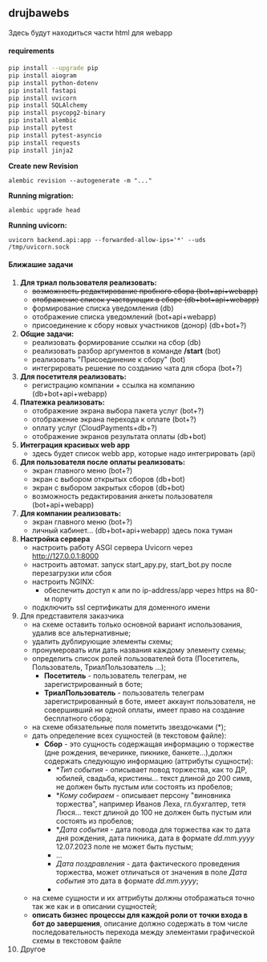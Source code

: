 ## drujbawebs
Здесь будут находиться части html для webapp

#### requirements
```bash
pip install --upgrade pip
pip install aiogram
pip install python-dotenv
pip install fastapi
pip install uvicorn
pip install SQLAlchemy
pip install psycopg2-binary
pip install alembic
pip install pytest
pip install pytest-asyncio
pip install requests
pip install jinja2
```

**Create new Revision**
```shell
alembic revision --autogenerate -m "..."
```
**Running migration:**
```shell
alembic upgrade head
```
**Running uvicorn:**
```shell
uvicorn backend.api:app --forwarded-allow-ips='*' --uds /tmp/uvicorn.sock
```


#### Ближашие задачи

1. **Для триал пользователя реализовать:**
   - ~~возможность редактирование пробного сбора (bot+api+webapp)~~
   - ~~отображение список участвующих в сборе (db+bot+api+webapp)~~
   - формирование списка уведомления (db)
   - отображение списка уведомлений (bot+api+webapp)
   - присоединение к сбору новых участников (донор) (db+bot+?)
2. **Общие задачи:**
   - реализовать формирование ссылки на сбор (db)
   - реализовать разбор аргументов в команде **/start** (bot) 
   - реализовать "Присоединение к сбору" (bot)
   - интегрировать решение по созданию чата для сбора (bot+?)
3. **Для посетителя реализовать:**
   - регистрацию компании + ссылка на компанию (db+bot+api+webapp)  
4. **Платежка реализовать:**
   - отображение экрана выбора пакета услуг (bot+?)
   - отображение экрана перехода к оплате (bot+?)
   - оплату услуг (CloudPayments+db+?)
   - отображение экранов результата оплаты (db+bot)
5. **Интеграция красивых web app**
   - здесь будет список webb app, которые надо интегрировать (api) 
6. **Для пользователя после оплаты реализовать:**
   - экран главного меню (bot+?) 
   - экран с выбором открытых сборов (db+bot)
   - экран с выбором закрытых сборов (db+bot)
   - возможность редактирования анкеты пользователя (bot+api+webapp)
7. **Для компании реализовать:**
   - экран главного меню (bot+?)
   - личный кабинет... (db+bot+api+webapp) здесь пока туман
8. **Настройка сервера**
   - настроить работу ASGI сервера Uvicorn через http://127.0.0.1:8000
   - настроить автомат. запуск start_apy.py, start_bot.py после перезагрузки или сбоя
   - настроить NGINX:
     - обеспечить доступ к апи по ip-address/app через https на 80-м порту
   - подключить ssl сертификаты для доменного имени
9. Для представителя заказчика
   - на схеме оставить только основной вариант использования, удалив все альтернативные;
   - удалить дублирующие элементы схемы;
   - пронумеровать или дать названия каждому элементу схемы;
   - определить список ролей пользователей бота (Посетитель, Пользователь, ТриалПользователь ...);
     - **Посетитель** - пользователь телеграм, не зарегистрированный в боте;
     - **ТриалПользователь** - пользователь телеграм зарегистрированный в боте, имеет аккаунт пользователя, не совершивший ни одной оплаты, имеет право на создание бесплатного сбора; 
   - на схеме обязательные поля пометить звездочками (*);
   - дать определение всех сущностей (в текстовом файле):
     - **Сбор** - это сущность содержащая информацию о торжестве (дне рождения, вечеринке, пикнике, банкете...),должн содержать следующую информацию (аттрибуты сущности):
       - \**Тип события* - описывает повод торжества, как то ДР, юбилей, свадьба, кристины... текст длиной до 200 симв, не должен быть пустым или состоять из пробелов;
       - \**Кому собираем* - описывает персону "виновника торжества", например Иванов Леха, гл.бухгалтер, тетя Люся... текст длиной до 100 не должен быть пустым или состоять из пробелов;
       - \**Дата события* - дата повода для торжества как то дата дня рождения, дата пикника, дата в формате *dd.mm.yyyy* 12.07.2023 поле не может быть пустым;
       - ...
       - *Дата поздравления* - дата фактического проведения торжества, может отличаться от значения в поле *Дата события* это дата в формате *dd.mm.yyyy*;
       - 
   - на схеме сущности и их аттрибуты должны отображаться точно так же как и в описании сущностей;
   - **описать бизнес процессы для каждой роли от точки входа в бот до завершения**, описание должно содержать в том числе последовательность перехода между элементами графической схемы в текстовом файле
10. Другое

